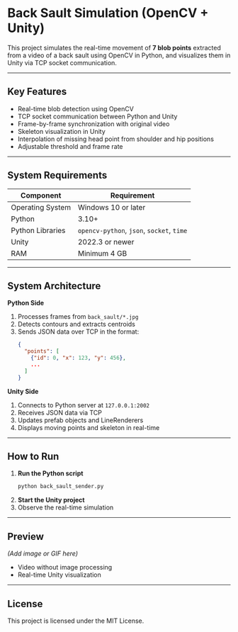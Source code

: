 # Back Sault Simulation (OpenCV + Unity)

This project simulates the real-time movement of **7 blob points** extracted from a video of a back sault using OpenCV in Python, and visualizes them in Unity via TCP socket communication.

---

## Key Features
- Real-time blob detection using OpenCV  
- TCP socket communication between Python and Unity  
- Frame-by-frame synchronization with original video  
- Skeleton visualization in Unity  
- Interpolation of missing head point from shoulder and hip positions  
- Adjustable threshold and frame rate  

---

## System Requirements
| Component        | Requirement                     |
|------------------|---------------------------------|
| Operating System | Windows 10 or later             |
| Python           | 3.10+                            |
| Python Libraries | `opencv-python`, `json`, `socket`, `time` |
| Unity            | 2022.3 or newer                  |
| RAM              | Minimum 4 GB                     |

---

## System Architecture

**Python Side**
1. Processes frames from `back_sault/*.jpg`  
2. Detects contours and extracts centroids  
3. Sends JSON data over TCP in the format:  
   ```json
   {
     "points": [
       {"id": 0, "x": 123, "y": 456},
       ...
     ]
   }
   ```

**Unity Side**
1. Connects to Python server at `127.0.0.1:2002`  
2. Receives JSON data via TCP  
3. Updates prefab objects and LineRenderers  
4. Displays moving points and skeleton in real-time  

---

## How to Run
1. **Run the Python script**  
   ```bash
   python back_sault_sender.py
   ```
2. **Start the Unity project**  
3. Observe the real-time simulation  

---

## Preview
*(Add image or GIF here)*  
- Video without image processing  
- Real-time Unity visualization  

---

## License
This project is licensed under the MIT License.
